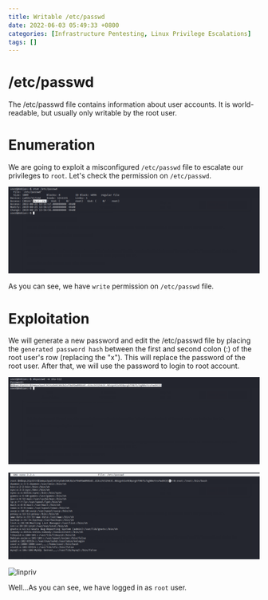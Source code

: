 ```yaml
---
title: Writable /etc/passwd
date: 2022-06-03 05:49:33 +0800
categories: [Infrastructure Pentesting, Linux Privilege Escalations]
tags: []  
---
```


#  /etc/passwd

The /etc/passwd file contains information about user accounts. It is world-readable, but usually only writable by the root user.

# Enumeration

We are going to exploit a misconfigured `/etc/passwd` file to escalate our privileges to `root`. Let's check the permission on `/etc/passwd`.

![linpriv](https://raw.githubusercontent.com/cyberkhalid/cyberkhalid.github.io/main/assets/img/ipentest/linprivetcpasswd1.png)

As you can see, we have `write` permission on `/etc/passwd` file.

# Exploitation

We will generate a new password and edit the /etc/passwd file by placing the `generated password hash` between the first and second colon (:) of the root user's row (replacing the "x"). This will replace the password of the root user. After that, we will use the password to login to root account.

![linpriv](https://raw.githubusercontent.com/cyberkhalid/cyberkhalid.github.io/main/assets/img/ipentest/linprivetcpasswd2.png)

![linpriv](https://raw.githubusercontent.com/cyberkhalid/cyberkhalid.github.io/main/assets/img/ipentest/linprivetcpasswd3.png)

![linpriv](https://raw.githubusercontent.com/cyberkhalid/cyberkhalid.github.io/main/assets/img/ipentest/linprivetcpasswd4.png)

Well...As you can see, we have logged in as `root` user.
 
